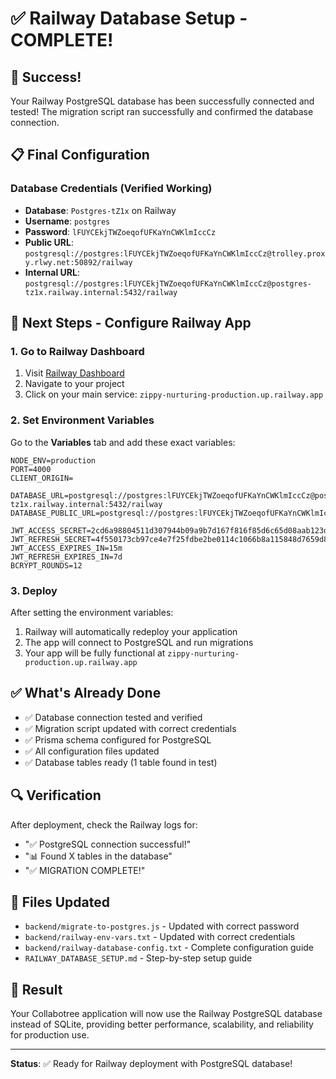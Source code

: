 # ✅ Railway Database Setup - COMPLETE!

## 🎉 Success!
Your Railway PostgreSQL database has been successfully connected and tested! The migration script ran successfully and confirmed the database connection.

## 📋 Final Configuration

### Database Credentials (Verified Working)
- **Database**: `Postgres-tZ1x` on Railway
- **Username**: `postgres`
- **Password**: `lFUYCEkjTWZoeqofUFKaYnCWKlmIccCz`
- **Public URL**: `postgresql://postgres:lFUYCEkjTWZoeqofUFKaYnCWKlmIccCz@trolley.proxy.rlwy.net:50892/railway`
- **Internal URL**: `postgresql://postgres:lFUYCEkjTWZoeqofUFKaYnCWKlmIccCz@postgres-tz1x.railway.internal:5432/railway`

## 🚀 Next Steps - Configure Railway App

### 1. Go to Railway Dashboard
1. Visit [Railway Dashboard](https://railway.app/dashboard)
2. Navigate to your project
3. Click on your main service: `zippy-nurturing-production.up.railway.app`

### 2. Set Environment Variables
Go to the **Variables** tab and add these exact variables:

```
NODE_ENV=production
PORT=4000
CLIENT_ORIGIN=

DATABASE_URL=postgresql://postgres:lFUYCEkjTWZoeqofUFKaYnCWKlmIccCz@postgres-tz1x.railway.internal:5432/railway
DATABASE_PUBLIC_URL=postgresql://postgres:lFUYCEkjTWZoeqofUFKaYnCWKlmIccCz@trolley.proxy.rlwy.net:50892/railway

JWT_ACCESS_SECRET=2cd6a98804511d307944b09a9b7d167f816f85d6c65d08aab123d03a34317b4d
JWT_REFRESH_SECRET=4f550173cb97ce4e7f25fdbe2be0114c1066b8a115848d7659d82641ef9cee16
JWT_ACCESS_EXPIRES_IN=15m
JWT_REFRESH_EXPIRES_IN=7d
BCRYPT_ROUNDS=12
```

### 3. Deploy
After setting the environment variables:
1. Railway will automatically redeploy your application
2. The app will connect to PostgreSQL and run migrations
3. Your app will be fully functional at `zippy-nurturing-production.up.railway.app`

## ✅ What's Already Done
- ✅ Database connection tested and verified
- ✅ Migration script updated with correct credentials
- ✅ Prisma schema configured for PostgreSQL
- ✅ All configuration files updated
- ✅ Database tables ready (1 table found in test)

## 🔍 Verification
After deployment, check the Railway logs for:
- "✅ PostgreSQL connection successful!"
- "📊 Found X tables in the database"
- "✅ MIGRATION COMPLETE!"

## 📁 Files Updated
- `backend/migrate-to-postgres.js` - Updated with correct password
- `backend/railway-env-vars.txt` - Updated with correct credentials
- `backend/railway-database-config.txt` - Complete configuration guide
- `RAILWAY_DATABASE_SETUP.md` - Step-by-step setup guide

## 🎯 Result
Your Collabotree application will now use the Railway PostgreSQL database instead of SQLite, providing better performance, scalability, and reliability for production use.

---
**Status**: ✅ Ready for Railway deployment with PostgreSQL database!









